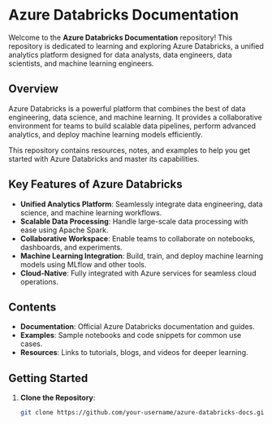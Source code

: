 # Azure Databricks Documentation

Welcome to the **Azure Databricks Documentation** repository! This repository is dedicated to learning and exploring Azure Databricks, a unified analytics platform designed for data analysts, data engineers, data scientists, and machine learning engineers.

## Overview

Azure Databricks is a powerful platform that combines the best of data engineering, data science, and machine learning. It provides a collaborative environment for teams to build scalable data pipelines, perform advanced analytics, and deploy machine learning models efficiently.

This repository contains resources, notes, and examples to help you get started with Azure Databricks and master its capabilities.

## Key Features of Azure Databricks

- **Unified Analytics Platform**: Seamlessly integrate data engineering, data science, and machine learning workflows.
- **Scalable Data Processing**: Handle large-scale data processing with ease using Apache Spark.
- **Collaborative Workspace**: Enable teams to collaborate on notebooks, dashboards, and experiments.
- **Machine Learning Integration**: Build, train, and deploy machine learning models using MLflow and other tools.
- **Cloud-Native**: Fully integrated with Azure services for seamless cloud operations.

## Contents

- **Documentation**: Official Azure Databricks documentation and guides.
- **Examples**: Sample notebooks and code snippets for common use cases.
- **Resources**: Links to tutorials, blogs, and videos for deeper learning.

## Getting Started

1. **Clone the Repository**:
   ```bash
   git clone https://github.com/your-username/azure-databricks-docs.git
